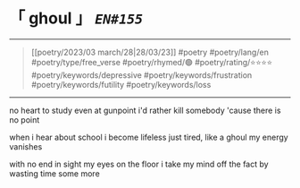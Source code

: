 # &#12300; ghoul &#12301; *`EN#155`*

---

> [[poetry/2023/03 march/28|28/03/23]]
> #poetry 
> #poetry/lang/en 
> #poetry/type/free_verse 
> #poetry/rhymed/🟢 
> #poetry/rating/⭐⭐⭐⭐ 
> #poetry/keywords/depressive #poetry/keywords/frustration #poetry/keywords/futility #poetry/keywords/loss 

---

no heart to study
even at gunpoint
i'd rather kill somebody
'cause there is no point

when i hear about school
i become lifeless
just tired, like a ghoul
my energy vanishes 

with no end in sight
my eyes on the floor
i take my mind off the fact
by wasting time some more 